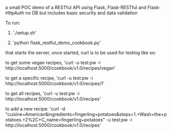 a small POC demo of a RESTful API using Flask, Flask-RESTful and Flask-HttpAuth
no DB but includes basic security and data validation

To run:


1. './setup.sh'


2. 'python flask_restful_demo_cookbook.py'


that starts the server, once started, curl is to be used for testing like so:

to get some vegan recipes,
'curl  -u test:pw -i http://localhost:5000/cookbook/v1.0/recipes/vegan'

to get a specific recipe,
'curl  -u test:pw -i http://localhost:5000/cookbook/v1.0/recipes/1'

to get all recipes,
'curl  -u test:pw -i http://localhost:5000/cookbook/v1.0/recipes'


to add a new recipe:
'curl -d "cuisine=American&ingredients=fingerling+potatoes&steps=1.+Wash+the+potatoes.+2%2C+C_name=fingerling+potatoes" -u test:pw -i http://localhost:5000/cookbook/v1.0/recipes'



